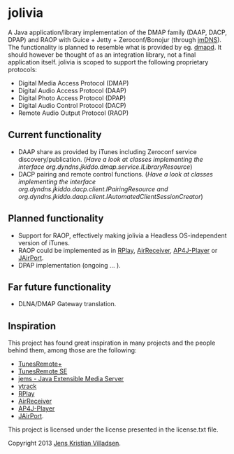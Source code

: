 jolivia
=======

A Java application/library implementation of the DMAP family (DAAP, DACP, DPAP) and RAOP with Guice + Jetty + Zeroconf/Bonojur (through [jmDNS](http://sourceforge.net/projects/jmdns/)). The functionality is planned to resemble what is provided by eg. [dmapd](http://www.flyn.org/projects/dmapd/index.html). It should however be thought of as an integration library, not a final application itself. jolivia is scoped to support the following proprietary protocols:

 - Digital Media Access Protocol (DMAP)
 - Digital Audio Access Protocol (DAAP)
 - Digital Photo Access Protocol (DPAP)
 - Digital Audio Control Protocol (DACP)
 - Remote Audio Output Protocol (RAOP)

## Current functionality ##

 * DAAP share as provided by iTunes including Zeroconf service discovery/publication. (*Have a look at classes implementing the interface org.dyndns.jkiddo.dmap.service.ILibraryResource*)
 * DACP pairing and remote control functions. (*Have a look at classes implementing the interface org.dyndns.jkiddo.dacp.client.IPairingResource and org.dyndns.jkiddo.daap.client.IAutomatedClientSessionCreator*)

## Planned functionality ##

 * Support for RAOP, effectively making jolivia a Headless OS-independent version of iTunes.
  * RAOP could be implemented as in [RPlay](https://github.com/bencall/RPlay), [AirReceiver](https://github.com/fgp/AirReceiver), [AP4J-Player](https://github.com/carsonmcdonald/AP4J-Player) or [JAirPort](https://github.com/froks/JAirPort).
 * DPAP implementation (ongoing ... ).

## Far future functionality ##
 * DLNA/DMAP Gateway translation.

## Inspiration
This project has found great inspiration in many projects and the people behind them, among those are the following:

 - [TunesRemote+](http://code.google.com/p/tunesremote-plus/)
 - [TunesRemote SE](http://code.google.com/p/tunesremote-se/)
 - [jems - Java Extensible Media Server](http://code.google.com/p/jems/)
 - [ytrack](http://code.google.com/p/ytrack/)
 - [RPlay](https://github.com/bencall/RPlay)
 - [AirReceiver](https://github.com/fgp/AirReceiver)
 - [AP4J-Player](https://github.com/carsonmcdonald/AP4J-Player)
 - [JAirPort](https://github.com/froks/JAirPort).

This project is licensed under the license presented in the license.txt file.

Copyright 2013 [Jens Kristian Villadsen](http://www.genuswillehadus.net). 